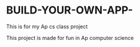 # BUILD-YOUR-OWN-APP-
This is for my Ap cs class project

This project is made for fun in Ap computer science

